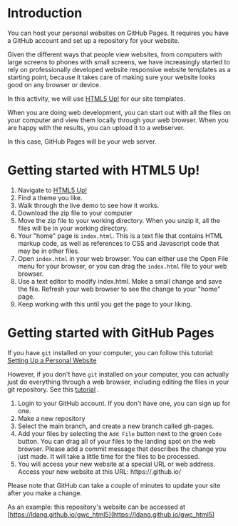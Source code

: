 # Introduction

You can host your personal websites on GitHub Pages.  It requires you have a GitHub account and set up a repository for your website.  

Given the different ways that people view websites, from computers with large screens to phones with small screens, we have increasingly started to rely on professionally developed website responsive website templates as a starting point, because it takes care of making sure your website looks good on any browser or device.

In this activity, we will use [HTML5 Up!](https://html5up.net/) for our site templates.

When you are doing web development, you can start out with all the files on your computer and view them locally through your web browser.  When you are happy with the results, you can upload it to a webserver.  

In this case, GitHub Pages will be your web server.

# Getting started with HTML5 Up!

1. Navigate to [HTML5 Up!](https://html5up.net/)
2. Find a theme you like.
3. Walk through the live demo to see how it works.
4. Download the zip file to your computer
5. Move the zip file to your working directory.  When you unzip it, all the files will be in your working directory.
6. Your "home" page is ```index.html```.  This is a text file that contains HTML markup code, as well as references to CSS and Javascript code that may be in other files.  
7. Open ```index.html``` in your web browser.  You can either use the Open File menu for your browser, or you can drag the ```index.html``` file to your web browser. 
9. Use a text editor to modify index.html.  Make a small change and save the file.  Refresh your web browser to see the change to your "home" page.
10. Keep working with this until you get the page to your liking.

# Getting started with GitHub Pages

If you have ```git``` installed on your computer, you can follow this tutorial: [Setting Up a Personal Website](https://medium.com/coderbyte/setting-up-a-personal-website-with-github-pages-2f64be0189f0)

However, if you don't have ```git``` installed on your computer, you can actually just do everything through a web browser, including editing the files in your git repository.   See this [tutorial](https://roelofjanelsinga.com/articles/how-to-set-up-automatically-deploy-website-github-pages/) .
1. Login to your GitHub account.  If you don't have one, you can sign up for one.
2. Make a new repository
3. Select the main branch, and create a new branch called gh-pages.
4. Add your files by selecting the ```Add File``` button next to the green ```Code``` button.   You can drag all of your files to the landing spot on the web browser.   Please add a commit message that describes the change you just made.   It will take a little time for the files to be processed.
5. You will access your new website at a special URL or web address.  Access your new website at this URL: https://<github username>.github.io/<repo name>
  
Please note that GitHub can take a couple of minutes to update your site after you make a change.   

As an example: this repository's website can be accessed at [https://ldang.github.io/gwc_html5](https://ldang.github.io/gwc_html5)
  

